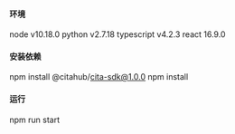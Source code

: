 #### 环境
node v10.18.0
python v2.7.18
typescript v4.2.3
react 16.9.0

#### 安装依赖
npm install @citahub/cita-sdk@1.0.0
npm install

#### 运行
npm run start